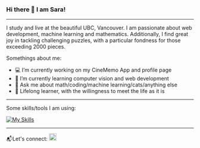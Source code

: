 ### Hi there 👋 I am Sara! 
----
I study and live at the beautiful UBC, Vancouver. I am passionate about web development, machine learning and mathematics. Additionally, I find great joy in tackling challenging puzzles, with a particular fondness for those exceeding 2000 pieces.

Somethings about me:
- 💻 I’m currently working on my CineMemo App and profile page
- 🌱 I’m currently learning computer vision and web development
- 💬 Ask me about math/coding/machine learning/cats/anything else
- 🔮 Lifelong learner, with the willingness to meet the life as it is

----
Some skills/tools I am using:

[![My Skills](https://skillicons.dev/icons?i=python,sklearn,java,c,js,ts,html,css,react,bootstrap,jquery,nodejs,express,spring,latex,matlab&&perline=8)](https://skillicons.dev)


----
📬Let's connect:
<a href="https://linkedin.com/in/xiyusarazhang">
  <img alt="Sara's LinkedIn" width="20px" src="https://simpleicons.now.sh/linkedin/495f7e" />
</a>

<!--
**SaraZ9/SaraZ9** is a ✨ _special_ ✨ repository because its `README.md` (this file) appears on your GitHub profile.

Here are some ideas to get you started:

- 🔭 I’m currently working on ...
- 🌱 I’m currently learning ...
- 👯 I’m looking to collaborate on ...
- 🤔 I’m looking for help with ...
- 💬 Ask me about ...
- 📫 How to reach me: ...
- 😄 Pronouns: ...
- ⚡ Fun fact: ...
-->
